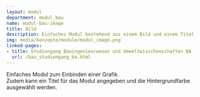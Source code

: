 ```yaml
---
layout: modul
department: modul_bau
name: modul-bau-image
title: Bild
description: Einfaches Modul bestehend aus einem Bild und einem Titel
img: media/konzepte/module/modul_image.png
linked-pages:
- title: Studiengang Bauingenieurwesen und Umweltwisschenschaften BA
  url: /bau_studiengang_ba.html
---
```


Einfaches Modul zum Einbinden einer Grafik.<br />
Zudem kann ein Titel für das Modul angegeben und die Hintergrundfarbe ausgewählt werden.
